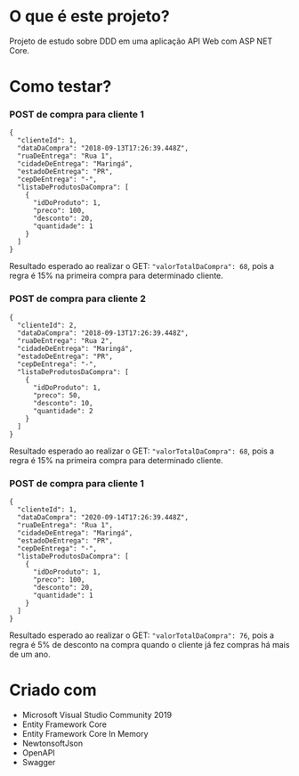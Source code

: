 # O que é este projeto?
Projeto de estudo sobre DDD em uma aplicação API Web com ASP NET Core.

# Como testar?

### POST de compra para cliente 1

```
{
  "clienteId": 1,
  "dataDaCompra": "2018-09-13T17:26:39.448Z",
  "ruaDeEntrega": "Rua 1",
  "cidadeDeEntrega": "Maringá",
  "estadoDeEntrega": "PR",
  "cepDeEntrega": "-",
  "listaDeProdutosDaCompra": [
    {
      "idDoProduto": 1,
      "preco": 100,
      "desconto": 20,
      "quantidade": 1
    }
  ]
}
```

Resultado esperado ao realizar o GET: `"valorTotalDaCompra": 68`, pois a regra é 15% na primeira compra para determinado cliente.

### POST de compra para cliente 2

```
{
  "clienteId": 2,
  "dataDaCompra": "2018-09-13T17:26:39.448Z",
  "ruaDeEntrega": "Rua 2",
  "cidadeDeEntrega": "Maringá",
  "estadoDeEntrega": "PR",
  "cepDeEntrega": "-",
  "listaDeProdutosDaCompra": [
    {
      "idDoProduto": 1,
      "preco": 50,
      "desconto": 10,
      "quantidade": 2
    }
  ]
}
```

Resultado esperado ao realizar o GET: `"valorTotalDaCompra": 68`, pois a regra é 15% na primeira compra para determinado cliente.

### POST de compra para cliente 1

```
{
  "clienteId": 1,
  "dataDaCompra": "2020-09-14T17:26:39.448Z",
  "ruaDeEntrega": "Rua 1",
  "cidadeDeEntrega": "Maringá",
  "estadoDeEntrega": "PR",
  "cepDeEntrega": "-",
  "listaDeProdutosDaCompra": [
    {
      "idDoProduto": 1,
      "preco": 100,
      "desconto": 20,
      "quantidade": 1
    }
  ]
}
```

Resultado esperado ao realizar o GET: `"valorTotalDaCompra": 76`, pois a regra é 5% de desconto na compra quando o cliente já fez compras há mais de um ano.

# Criado com

* Microsoft Visual Studio Community 2019
* Entity Framework Core
* Entity Framework Core In Memory
* NewtonsoftJson
* OpenAPI
* Swagger